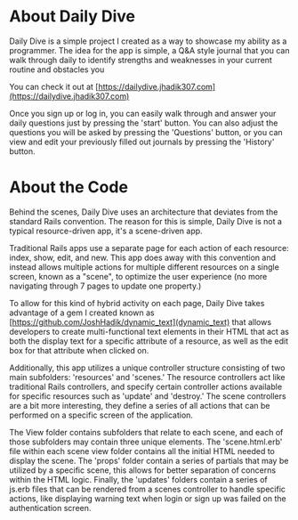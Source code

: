 # About Daily Dive

Daily Dive is a simple project I created as a way to showcase my ability as a programmer. The idea for the app is simple, a Q&A style journal that you can walk through daily to identify strengths and weaknesses in your current routine and obstacles you

You can check it out at [https://dailydive.jhadik307.com](https://dailydive.jhadik307.com)

Once you sign up or log in, you can easily walk through and answer your daily questions just by pressing the 'start' button. You can also adjust the questions you will be asked by pressing the 'Questions' button, or you can view and edit your previously filled out journals by pressing the 'History' button.

# About the Code

Behind the scenes, Daily Dive uses an architecture that deviates from the standard Rails convention. The reason for this is simple, Daily Dive is not a typical resource-driven app, it's a scene-driven app.

Traditional Rails apps use a separate page for each action of each resource: index, show, edit, and new. This app does away with this convention and instead allows multiple actions for multiple different resources on a single screen, known as a "scene", to optimize the user experience (no more navigating through 7 pages to update one property.)

To allow for this kind of hybrid activity on each page, Daily Dive takes advantage of a gem I created known as [https://github.com/JoshHadik/dynamic_text](dynamic_text) that allows developers to create multi-functional text elements in their HTML that act as both the display text for a specific attribute of a resource, as well as the edit box for that attribute when clicked on.

Additionally, this app utilizes a unique controller structure consisting of two main subfolders: 'resources' and 'scenes.' The resource controllers act like traditional Rails controllers, and specify certain controller actions available for specific resources such as 'update' and 'destroy.' The scene controllers are a bit more interesting, they define a series of all actions that can be performed on a specific screen of the application.

The View folder contains subfolders that relate to each scene, and each of those subfolders may contain three unique elements. The 'scene.html.erb' file within each scene view folder contains all the initial HTML needed to display the scene. The 'props' folder contain a series of partials that may be utilized by a specific scene, this allows for better separation of concerns within the HTML logic. Finally, the 'updates' folders contain a series of js.erb files that can be rendered from a scenes controller to handle specific actions, like displaying warning text when login or sign up was failed on the authentication screen. 
